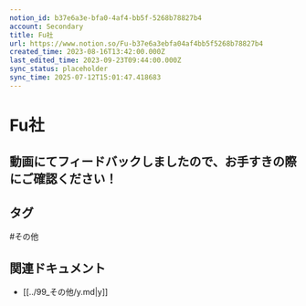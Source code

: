 ```yaml
---
notion_id: b37e6a3e-bfa0-4af4-bb5f-5268b78827b4
account: Secondary
title: Fu社
url: https://www.notion.so/Fu-b37e6a3ebfa04af4bb5f5268b78827b4
created_time: 2023-08-16T13:42:00.000Z
last_edited_time: 2023-09-23T09:44:00.000Z
sync_status: placeholder
sync_time: 2025-07-12T15:01:47.418683
---
```

# Fu社

動画にてフィードバックしましたので、お手すきの際にご確認ください！
---

## タグ

#その他 

## 関連ドキュメント

- [[../99_その他/y.md|y]]
